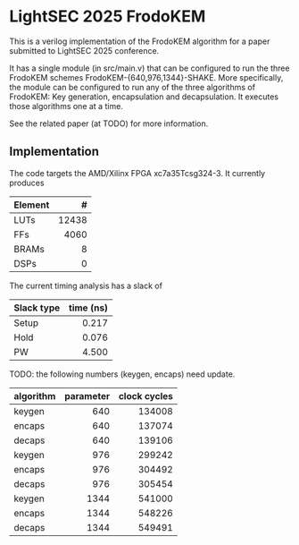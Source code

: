 
# LightSEC 2025 FrodoKEM

This is a verilog implementation of the FrodoKEM algorithm for a paper submitted to LightSEC 2025 conference.

It has a single module (in src/main.v) that can be configured to run the three FrodoKEM schemes FrodoKEM-{640,976,1344}-SHAKE. More specifically, the module can be configured to run any of the three algorithms of FrodoKEM: Key generation, encapsulation and decapsulation. It executes those algorithms one at a time.

See the related paper (at TODO) for more information.

## Implementation

The code targets the AMD/Xilinx FPGA xc7a35Tcsg324-3. It currently produces

Element | #
--- | ---:
LUTs | 12438
FFs | 4060
BRAMs | 8
DSPs | 0

The current timing analysis has a slack of

Slack type | time (ns)
--- | ---:
Setup | 0.217
Hold | 0.076
PW | 4.500


TODO: the following numbers (keygen, encaps) need update.

algorithm | parameter | clock cycles
--- | ---: | ---:
keygen | 640 | 134008
encaps | 640 | 137074
decaps | 640 | 139106
keygen | 976 | 299242
encaps | 976 | 304492
decaps | 976 | 305454
keygen | 1344 | 541000
encaps | 1344 | 548226
decaps | 1344 | 549491

